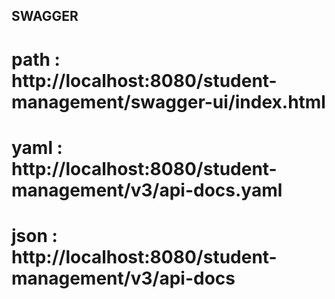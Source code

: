 ## SWAGGER
# path : http://localhost:8080/student-management/swagger-ui/index.html

# yaml : http://localhost:8080/student-management/v3/api-docs.yaml

# json : http://localhost:8080/student-management/v3/api-docs